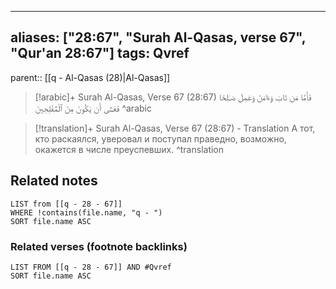 
---
aliases: ["28:67", "Surah Al-Qasas, verse 67", "Qur'an 28:67"]
tags: Qvref
---

parent:: [[q - Al-Qasas (28)|Al-Qasas]]

> [!arabic]+ Surah Al-Qasas, Verse 67 (28:67)
> <span class="quran-arabic">فَأَمَّا مَن تَابَ وَءَامَنَ وَعَمِلَ صَـٰلِحًا فَعَسَىٰٓ أَن يَكُونَ مِنَ ٱلْمُفْلِحِينَ</span>
^arabic

> [!translation]+ Surah Al-Qasas, Verse 67 (28:67) - Translation
> А тот, кто раскаялся, уверовал и поступал праведно, возможно, окажется в числе преуспевших.
^translation



## Related notes
```dataview
LIST from [[q - 28 - 67]]
WHERE !contains(file.name, "q - ")
SORT file.name ASC
```

### Related verses (footnote backlinks)
```dataview
LIST FROM [[q - 28 - 67]] AND #Qvref
SORT file.name ASC
```


